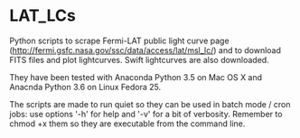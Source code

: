 # LAT_LCs

Python scripts to scrape Fermi-LAT public light curve page (http://fermi.gsfc.nasa.gov/ssc/data/access/lat/msl_lc/) and to download FITS files and plot lightcurves. Swift lightcurves are also downloaded.

They have been tested with Anaconda Python 3.5 on Mac OS X and Anacnda Python 3.6 on Linux Fedora 25.

The scripts are made to run quiet so they can be used in batch mode / cron jobs: use options '-h' for help and '-v' for a bit of verbosity. Remember to chmod +x them so they are executable from the command line.
